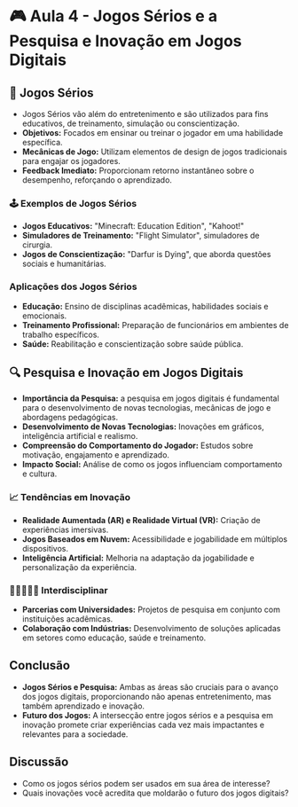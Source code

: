 # 🎮 Aula 4 - Jogos Sérios e a Pesquisa e Inovação em Jogos Digitais

## 🧩 Jogos Sérios
- Jogos Sérios vão além do entretenimento e são utilizados para fins educativos, de treinamento, simulação ou conscientização.
- **Objetivos:** Focados em ensinar ou treinar o jogador em uma habilidade específica.
- **Mecânicas de Jogo:** Utilizam elementos de design de jogos tradicionais para engajar os jogadores.
- **Feedback Imediato:** Proporcionam retorno instantâneo sobre o desempenho, reforçando o aprendizado.
  
### 🕹️ Exemplos de Jogos Sérios

- **Jogos Educativos:** "Minecraft: Education Edition", "Kahoot!"
- **Simuladores de Treinamento:** "Flight Simulator", simuladores de cirurgia.
- **Jogos de Conscientização:** "Darfur is Dying", que aborda questões sociais e humanitárias.

### Aplicações dos Jogos Sérios

- **Educação:** Ensino de disciplinas acadêmicas, habilidades sociais e emocionais.
- **Treinamento Profissional:** Preparação de funcionários em ambientes de trabalho específicos.
- **Saúde:** Reabilitação e conscientização sobre saúde pública.

## 🔍 Pesquisa e Inovação em Jogos Digitais

- **Importância da Pesquisa:**  a pesquisa em jogos digitais é fundamental para o desenvolvimento de novas tecnologias, mecânicas de jogo e abordagens pedagógicas.
- **Desenvolvimento de Novas Tecnologias:** Inovações em gráficos, inteligência artificial e realismo.
- **Compreensão do Comportamento do Jogador:** Estudos sobre motivação, engajamento e aprendizado.
- **Impacto Social:** Análise de como os jogos influenciam comportamento e cultura.
  
### 📈 Tendências em Inovação

- **Realidade Aumentada (AR) e Realidade Virtual (VR):** Criação de experiências imersivas.
- **Jogos Baseados em Nuvem:** Acessibilidade e jogabilidade em múltiplos dispositivos.
- **Inteligência Artificial:** Melhoria na adaptação da jogabilidade e personalização da experiência.

### 👨🏾‍🤝‍👩🏻 Interdisciplinar

- **Parcerias com Universidades:** Projetos de pesquisa em conjunto com instituições acadêmicas.
- **Colaboração com Indústrias:** Desenvolvimento de soluções aplicadas em setores como educação, saúde e treinamento.
  
## Conclusão

- **Jogos Sérios e Pesquisa:** Ambas as áreas são cruciais para o avanço dos jogos digitais, proporcionando não apenas entretenimento, mas também aprendizado e inovação.
- **Futuro dos Jogos:** A intersecção entre jogos sérios e a pesquisa em inovação promete criar experiências cada vez mais impactantes e relevantes para a sociedade.

## Discussão

- Como os jogos sérios podem ser usados em sua área de interesse?
- Quais inovações você acredita que moldarão o futuro dos jogos digitais?
